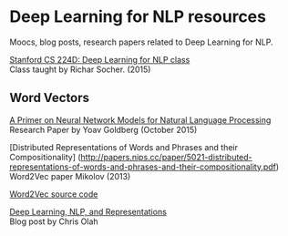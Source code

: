 # Deep Learning for NLP resources

Moocs, blog posts, research papers related to Deep Learning for NLP.

[Stanford CS 224D: Deep Learning for NLP class](cs224d.stanford.edu/syllabus.html)  
Class taught by Richar Socher. (2015)  

## Word Vectors
[A Primer on Neural Network Models for Natural Language Processing](http://u.cs.biu.ac.il/~yogo/nnlp.pdf)  
Research Paper by Yoav Goldberg (October 2015)  

[Distributed Representations of Words and Phrases and their Compositionality]
(http://papers.nips.cc/paper/5021-distributed-representations-of-words-and-phrases-and-their-compositionality.pdf)  
Word2Vec paper Mikolov (2013)

[Word2Vec source code](https://code.google.com/p/word2vec/)  

[Deep Learning, NLP, and Representations](http://colah.github.io/posts/2014-07-NLP-RNNs-Representations/)  
Blog post by Chris Olah
